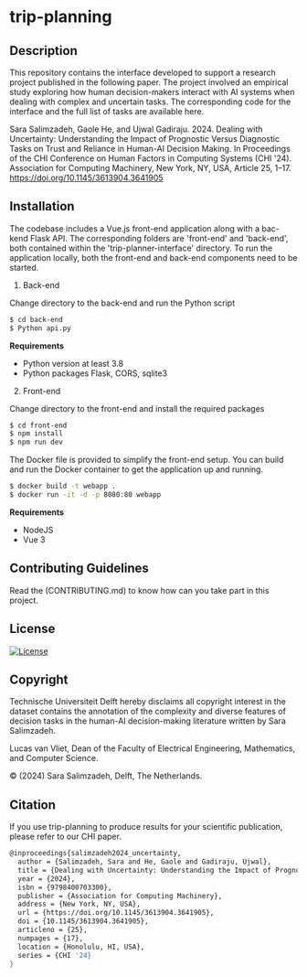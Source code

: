 # trip-planning


## Description

This repository contains the interface developed to support a research project published in the following paper. The project involved an empirical study exploring how human decision-makers interact with AI systems when dealing with complex and uncertain tasks. The corresponding code for the interface and the full list of tasks are available here. 

Sara Salimzadeh, Gaole He, and Ujwal Gadiraju. 2024. Dealing with Uncertainty: Understanding the Impact of Prognostic Versus Diagnostic Tasks on Trust and Reliance in Human-AI Decision Making. In Proceedings of the CHI Conference on Human Factors in Computing Systems (CHI '24). Association for Computing Machinery, New York, NY, USA, Article 25, 1–17. https://doi.org/10.1145/3613904.3641905


## Installation

The codebase includes a Vue.js front-end application along with a bac-kend Flask API. The corresponding folders are 'front-end' and 'back-end', both contained within the 'trip-planner-interface' directory. To run the application locally, both the front-end and back-end components need to be started.

1. Back-end

Change directory to the back-end and run the Python script

```bash
$ cd back-end
$ Python api.py
```
**Requirements** 
- Python version at least 3.8
- Python packages Flask, CORS, sqlite3

2. Front-end

Change directory to the front-end and install the required packages

```bash
$ cd front-end
$ npm install
$ npm run dev
```

The Docker file is provided to simplify the front-end setup. You can build and run the Docker container to get the application up and running.

```bash
$ docker build -t webapp .
$ docker run -it -d -p 8080:80 webapp
```

**Requirements** 
- NodeJS
- Vue 3


## Contributing Guidelines

Read the (CONTRIBUTING.md) to know how can you take part in this project. 


## License

[![License](https://img.shields.io/badge/License-Apache%202.0-blue.svg)](https://opensource.org/licenses/Apache-2.0)


## Copyright

Technische Universiteit Delft hereby disclaims all copyright interest in the dataset contains the annotation of the complexity and diverse features of decision tasks in the human-AI decision-making literature written by Sara Salimzadeh.

Lucas van Vliet, Dean of the Faculty of Electrical Engineering, Mathematics, and Computer Science.

&copy; (2024) Sara Salimzadeh, Delft, The Netherlands. 

## Citation

If you use trip-planning to produce results for your scientific publication, please refer to our CHI paper. 

```bash
@inproceedings{salimzadeh2024_uncertainty,
  author = {Salimzadeh, Sara and He, Gaole and Gadiraju, Ujwal},
  title = {Dealing with Uncertainty: Understanding the Impact of Prognostic Versus Diagnostic Tasks on Trust and Reliance in Human-AI Decision Making},
  year = {2024},
  isbn = {9798400703300},
  publisher = {Association for Computing Machinery},
  address = {New York, NY, USA},
  url = {https://doi.org/10.1145/3613904.3641905},
  doi = {10.1145/3613904.3641905},
  articleno = {25},
  numpages = {17},
  location = {Honolulu, HI, USA},
  series = {CHI '24}
}
```

